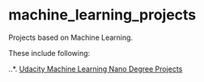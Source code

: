 # machine_learning_projects
Projects based on Machine Learning.

These include following:

..*. [Udacity Machine Learning Nano Degree Projects](https://github.com/agrawalnishant/machine_learning_projects/tree/master/Submission)

